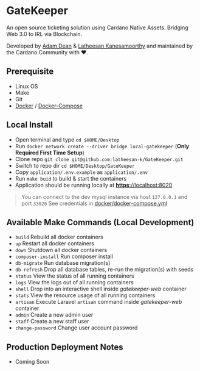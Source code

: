 # GateKeeper
An open source ticketing solution using Cardano Native Assets. Bridging Web 3.0 to IRL via Blockchain.

Developed by [Adam Dean](https://twitter.com/adamKDean) & [Latheesan Kanesamoorthy](https://twitter.com/LatheesanK) and maintained by the Cardano Community with ❤.

## Prerequisite
- Linux OS
- Make
- Git
- [Docker](https://docs.docker.com/desktop/install/linux-install/) / [Docker-Compose](https://docs.docker.com/compose/install/linux/)

## Local Install
- Open terminal and type `cd $HOME/Desktop`
- Run `docker network create --driver bridge local-gatekeeper` (**Only Required First Time Setup**)
- Clone repo `git clone git@github.com:latheesan-k/GateKeeper.git`
- Switch to repo dir `cd $HOME/Desktop/GateKeeper`
- Copy `application/.env.example` as `application/.env`
- Run `make buid` to build & start the containers
- Application should be running locally at [**https**://localhost:8020](https://localhost:8020)

> You can connect to the dev mysql instance via host `127.0.0.1` and port `33020`
> See credentials in [docker/docker-compose.yml](docker/docker-compose.yml)

## Available Make Commands (Local Development)
* `build` Rebuild all docker containers
* `up` Restart all docker containers
* `down` Shutdown all docker containers
* `composer-install` Run composer install
* `db-migrate` Run database migration(s)
* `db-refresh` Drop all database tables, re-run the migration(s) with seeds
* `status` View the status of all running containers
* `logs` View the logs out of all running containers
* `shell` Drop into an interactive shell inside _gatekeeper-web_ container
* `stats` View the resource usage of all running containers
* `artisan` Execute Laravel `artisan` command inside _gatekeeper-web_ container
* `admin` Create a new admin user
* `staff` Create a new staff user
* `change-password` Change user account password 

## Production Deployment Notes
* Coming Soon
